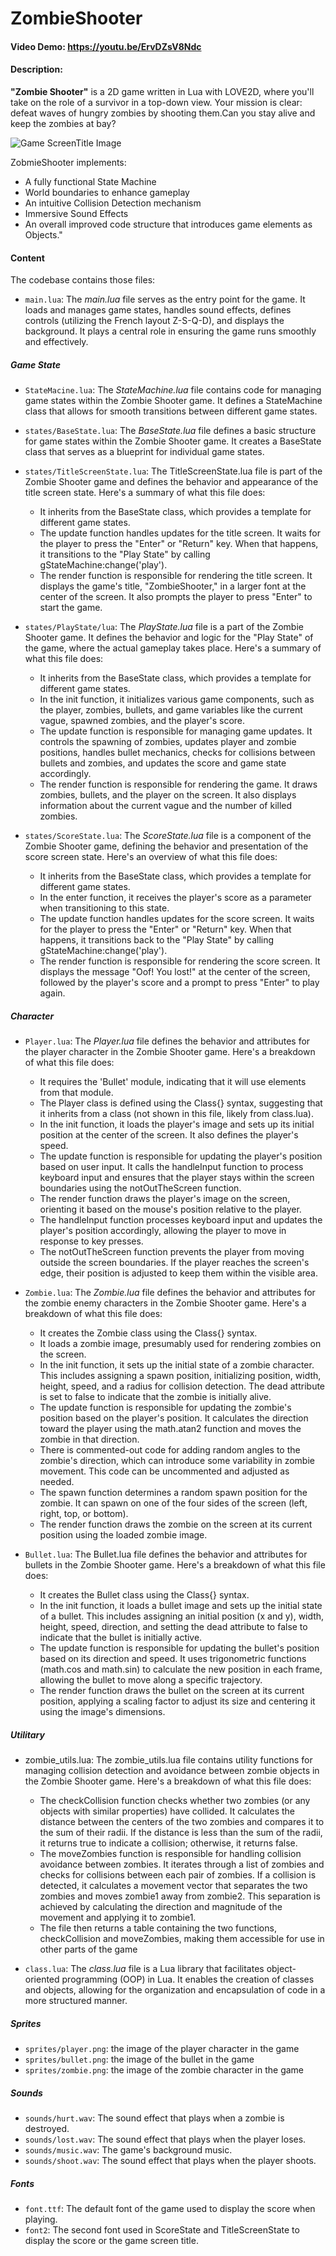 # ZombieShooter
#### Video Demo: https://youtu.be/ErvDZsV8Ndc
#### Description:
**"Zombie Shooter"** is a 2D game written in Lua with LOVE2D, where you'll take on the role of a survivor in a top-down view. Your mission is clear: defeat waves of hungry zombies by shooting them.Can you stay alive and keep the zombies at bay? 

![Game ScreenTitle Image](./zombie_shooter.png)


ZobmieShooter implements:
- A fully functional State Machine
- World boundaries to enhance gameplay
- An intuitive Collision Detection mechanism
- Immersive Sound Effects
- An overall improved code structure that introduces game elements as Objects."

#### Content
The codebase contains those files:
 - ```main.lua```: The *main.lua* file serves as the entry point for the game. It loads and manages game states, handles sound effects, defines controls (utilizing the French layout Z-S-Q-D), and displays the background. It plays a central role in ensuring the game runs smoothly and effectively.

##### Game State
 - `StateMacine.lua`: The *StateMachine.lua* file contains code for managing game states within the Zombie Shooter game. It defines a StateMachine class that allows for smooth transitions between different game states.
 - `states/BaseState.lua`: The *BaseState.lua* file defines a basic structure for game states within the Zombie Shooter game. It creates a BaseState class that serves as a blueprint for individual game states.

- `states/TitleScreenState.lua`: The TitleScreenState.lua file is part of the Zombie Shooter game and defines the behavior and appearance of the title screen state. Here's a summary of what this file does:
  - It inherits from the BaseState class, which provides a template for different game states.
  - The update function handles updates for the title screen. It waits for the player to press the "Enter" or "Return" key. When that happens, it transitions to the "Play State" by calling gStateMachine:change('play').
  - The render function is responsible for rendering the title screen. It displays the game's title, "ZombieShooter," in a larger font at the center of the screen. It also prompts the player to press "Enter" to start the game.


 - `states/PlayState/lua`: The *PlayState.lua* file is a part of the Zombie Shooter game. It defines the behavior and logic for the "Play State" of the game, where the actual gameplay takes place. Here's a summary of what this file does:
   - It inherits from the BaseState class, which provides a template for different game states.
   - In the init function, it initializes various game components, such as the player, zombies, bullets, and game variables like the current vague, spawned zombies, and the player's score.
   - The update function is responsible for managing game updates. It controls the spawning of zombies, updates player and zombie positions, handles bullet mechanics, checks for collisions between bullets and zombies, and updates the score and game state accordingly.
   - The render function is responsible for rendering the game. It draws zombies, bullets, and the player on the screen. It also displays information about the current vague and the number of killed zombies.

- `states/ScoreState.lua`: The *ScoreState.lua* file is a component of the Zombie Shooter game, defining the behavior and presentation of the score screen state. Here's an overview of what this file does:
  - It inherits from the BaseState class, which provides a template for different game states.
  - In the enter function, it receives the player's score as a parameter when transitioning to this state.
  - The update function handles updates for the score screen. It waits for the player to press the "Enter" or "Return" key. When that happens, it transitions back to the "Play State" by calling gStateMachine:change('play').
  - The render function is responsible for rendering the score screen. It displays the message "Oof! You lost!" at the center of the screen, followed by the player's score and a prompt to press "Enter" to play again.

##### Character

- `Player.lua`: The *Player.lua* file defines the behavior and attributes for the player character in the Zombie Shooter game. Here's a breakdown of what this file does:
  - It requires the 'Bullet' module, indicating that it will use elements from that module.
  - The Player class is defined using the Class{} syntax, suggesting that it inherits from a class (not shown in this file, likely from class.lua).
  - In the init function, it loads the player's image and sets up its initial position at the center of the screen. It also defines the player's speed.
  - The update function is responsible for updating the player's position based on user input. It calls the handleInput function to process keyboard input and ensures that the player stays within the screen boundaries using the notOutTheScreen function.
  - The render function draws the player's image on the screen, orienting it based on the mouse's position relative to the player.
  - The handleInput function processes keyboard input and updates the player's position accordingly, allowing the player to move in response to key presses.
  - The notOutTheScreen function prevents the player from moving outside the screen boundaries. If the player reaches the screen's edge, their position is adjusted to keep them within the visible area.

- `Zombie.lua`: The *Zombie.lua* file defines the behavior and attributes for the zombie enemy characters in the Zombie Shooter game. Here's a breakdown of what this file does:
  - It creates the Zombie class using the Class{} syntax.
  - It loads a zombie image, presumably used for rendering zombies on the screen.
  - In the init function, it sets up the initial state of a zombie character. This includes assigning a spawn position, initializing position, width, height, speed, and a radius for collision detection. The dead attribute is set to false to indicate that the zombie is initially alive.
  - The update function is responsible for updating the zombie's position based on the player's position. It calculates the direction toward the player using the math.atan2 function and moves the zombie in that direction.
  - There is commented-out code for adding random angles to the zombie's direction, which can introduce some variability in zombie movement. This code can be uncommented and adjusted as needed.
  - The spawn function determines a random spawn position for the zombie. It can spawn on one of the four sides of the screen (left, right, top, or bottom).
  - The render function draws the zombie on the screen at its current position using the loaded zombie image.

- `Bullet.lua`: The Bullet.lua file defines the behavior and attributes for bullets in the Zombie Shooter game. Here's a breakdown of what this file does:
  - It creates the Bullet class using the Class{} syntax.
  - In the init function, it loads a bullet image and sets up the initial state of a bullet. This includes assigning an initial position (x and y), width, height, speed, direction, and setting the dead attribute to false to indicate that the bullet is initially active.
  - The update function is responsible for updating the bullet's position based on its direction and speed. It uses trigonometric functions (math.cos and math.sin) to calculate the new position in each frame, allowing the bullet to move along a specific trajectory.
  - The render function draws the bullet on the screen at its current position, applying a scaling factor to adjust its size and centering it using the image's dimensions.

##### Utilitary 

- zombie_utils.lua: The zombie_utils.lua file contains utility functions for managing collision detection and avoidance between zombie objects in the Zombie Shooter game. Here's a breakdown of what this file does:
  - The checkCollision function checks whether two zombies (or any objects with similar properties) have collided. It calculates the distance between the centers of the two zombies and compares it to the sum of their radii. If the distance is less than the sum of the radii, it returns true to indicate a collision; otherwise, it returns false.
  - The moveZombies function is responsible for handling collision avoidance between zombies. It iterates through a list of zombies and checks for collisions between each pair of zombies. If a collision is detected, it calculates a movement vector that separates the two zombies and moves zombie1 away from zombie2. This separation is achieved by calculating the direction and magnitude of the movement and applying it to zombie1.
  - The file then returns a table containing the two functions, checkCollision and moveZombies, making them accessible for use in other parts of the game

- `class.lua`: The *class.lua* file is a Lua library that facilitates object-oriented programming (OOP) in Lua. It enables the creation of classes and objects, allowing for the organization and encapsulation of code in a more structured manner.

##### Sprites

- `sprites/player.png`: the image of the player character in the game
- `sprites/bullet.png`: the image of the bullet in the game
- `sprites/zombie.png`: the image of the zombie character in the game

##### Sounds
- `sounds/hurt.wav`: The sound effect that plays when a zombie is destroyed.
- `sounds/lost.wav`: The sound effect that plays when the player loses.
- `sounds/music.wav`: The game's background music.
- `sounds/shoot.wav`: The sound effect that plays when the player shoots.

##### Fonts
- `font.ttf`: The default font of the game used to display the score when playing.
- `font2`: The second font used in ScoreState and TitleScreenState to display the score or the game screen title.
